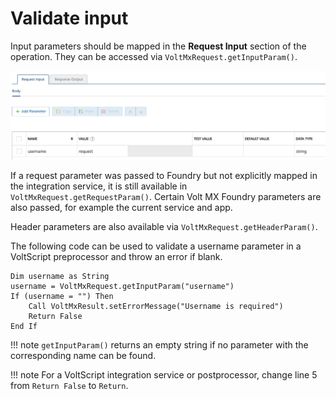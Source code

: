 # Validate input

Input parameters should be mapped in the **Request Input** section of the operation. They can be accessed via `VoltMxRequest.getInputParam()`.

![Volt MX Input Parameters](../assets/images/input-params.png)

If a request parameter was passed to Foundry but not explicitly mapped in the integration service, it is still available in `VoltMxRequest.getRequestParam()`. Certain Volt MX Foundry parameters are also passed, for example the current service and app.

Header parameters are also available via `VoltMxRequest.getHeaderParam()`.

The following code can be used to validate a username parameter in a VoltScript preprocessor and throw an error if blank.

``` vbscript linenums="1"
Dim username as String
username = VoltMxRequest.getInputParam("username")
If (username = "") Then
    Call VoltMxResult.setErrorMessage("Username is required")
    Return False
End If
```

!!! note
    `getInputParam()` returns an empty string if no parameter with the corresponding name can be found.

!!! note
    For a VoltScript integration service or postprocessor, change line 5 from `Return False` to `Return`.